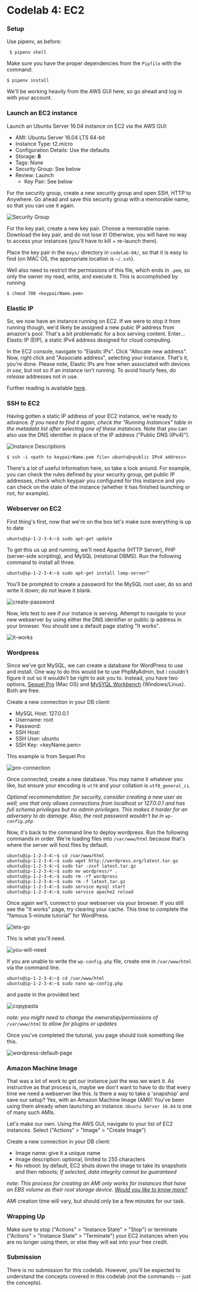 # Codelab 4: EC2

### Setup

Use pipenv, as before:

```
 $ pipenv shell
```

Make sure you have the proper dependencies from the `Pipfile` with the command:

```
$ pipenv install
```

We'll be working heavily from the AWS GUI here, so go ahead and log in with your account.

### Launch an EC2 instance

Launch an Ubuntu Server 16.04 instance on EC2 via the AWS GUI:
- AMI: Ubuntu Server 16.04 LTS 64-bit
- Instance Type: t2.micro
- Configuration Details: Use the defaults
- Storage: **8**
- Tags: None
- Security Group: See below
- Review: Launch
	- Key Pair: See below

For the security group, create a new security group and open SSH, HTTP to Anywhere. Go ahead and save this security group with a memorable name, so that you can use it again.

![Security Group](../../../media/codelabs/codelab-04/security-group2.png)

For the key pair, create a new key pair. Choose a memorable name. Download the key pair, and do not lose it! Otherwise, you will have no way to access your instances (you'll have to kill + re-launch them).

Place the key pair in the `keys/` directory in `codelab-04/`, so that it is easy to find (on MAC OS, the appropriate location is `~/.ssh`).

Well also need to restrict the permissions of this file, which ends in `.pem`, so only the owner my read, write, and execute it. This is accomplished by running

```
$ chmod 700 <keypairName.pem>
```

### Elastic IP

So, we now have an instance running on EC2. If we were to stop it from running though, we'd likely be assigned a new pubic IP address from amazon's pool. That's a bit problematic for a box serving content. Enter... Elastic IP (EIP), a static IPv4 address designed for cloud computing.

In the EC2 console, navigate to "Elastic IPs". Click "Allocate new address". Now, right click and "Associate address", selecting your instance. That's it, you're done. Please note, Elastic IPs are free when associated with devices *in use*, but not so if an instance isn't running. To avoid hourly fees, do *release* addresses not in use.

Further reading is available [here](https://docs.aws.amazon.com/AWSEC2/latest/UserGuide/elastic-ip-addresses-eip.html).

<!-- NEED TO TRY CONFIGURING MY DOMAIN WITH Route53 BEFORE WRITING
### Your Domain

Register your own domain name at [namecheap.com](https://www.namecheap.com).
-->

### SSH to EC2

Having gotten a static IP address of your EC2 instance, we're ready to advance. *If you need to find it again, check the "Running Instances" table in the metadata list after selecting one of these instances.* Note that you can also use the DNS identifier in place of the IP address ("Public DNS (IPv4)").

![Instance Descriptions](../../../media/codelabs/codelab-04/description.png)

```
$ ssh -i <path to keypairName.pem file> ubuntu@<public IPv4 address>
```

There's a lot of useful information here, so take a look around. For example, you can check the rules defined by your security group, get public IP addresses, check which keypair you configured for this instance and you can check on the state of the instance (whether it has finished launching or not, for example).

### Webserver on EC2

First thing's first, now that we're on the box let's make sure everything is up to date

```
ubuntu@ip-1-2-3-4:~$ sudo apt-get update
```

To get this us up and running, we'll need Apache (HTTP Server), PHP (server-side scripting), and MySQL (relational DBMS). Run the following command to install all three. 

```
ubuntu@ip-1-2-3-4:~$ sudo apt-get install lamp-server^
```
You'll be prompted to create a password for the MySQL root user, do so and write it down; do not leave it blank.

![create-password](../../../media/codelabs/codelab-04/create-password.png)

<!-- TRIED THIS, SEQUEL PRO WORKED BETTER
```
ubuntu@ip-1-2-3-4:~$ sudo apt-get install phpmyadmin
```

![select-apache2](../../../media/codelabs/codelab-04/select-apache2.png)

When prompted, choose the default configuration and create a password

![dbconfig-common](../../../media/codelabs/codelab-04/dbconfig-common.png)

symbolic link
sudo ln -s /usr/share/phpmyadmin /var/www/html/phpmyadmin

sudo apt-get install phpmyadmin php-mbstring php-gettext
sudo service apache2 restart
-->
<!--ubuntu@ip-1-2-3-4:~$ sudo service mysql start-->

Now, lets test to see if our instance is serving. Attempt to navigate to your new webserver by using either the DNS identifier or public ip address in your browser. You should see a default page stating "It works".

![it-works](../../../media/codelabs/codelab-04/it-works.png)

### Wordpress

Since we've got MySQL, we can create a database for WordPress to use and install. One way to do this would be to use PhpMyAdmin, but i couldn't figure it out so it wouldn't be right to ask you to. Instead, you have two options, [Sequel Pro](http://www.sequelpro.com) (Mac OS) and [MySYQL Workbench](http://www.mysql.com/products/workbench/) (Windows/Linux). Both are free.

Create a new connection in your DB client:
- MySQL Host: 127.0.0.1
- Username: root
- Password: <the one you wrote down earlier>
- SSH Host: <public ip>
- SSH User: ubuntu
- SSH Key: <keyName.pem>
	
This example is from Sequel Pro

![pro-connection](../../../media/codelabs/codelab-04/pro-connection.png)

Once connected, create a new database. You may name it whatever you like, but ensure your encoding is `utf8` and your collation is `utf8_general_ci`.

*Optional recommendation: for security, consider creating a new user as well; one that only allows connections from localhost or 127.0.0.1 and has full schema privileges but no admin privileges. This makes it harder for an adversary to do damage. Also, the root password wouldn't be in `wp-config.php`*

Now, it's back to the command line to deploy wordpress. Run the following commands in order. We're loading files into `/var/www/html` because that's where the server will host files by default.

```
ubuntu@ip-1-2-3-4:~$ cd /var/www/html
ubuntu@ip-1-2-3-4:~$ sudo wget http://wordpress.org/latest.tar.gz
ubuntu@ip-1-2-3-4:~$ sudo tar -zxvf latest.tar.gz
ubuntu@ip-1-2-3-4:~$ sudo mv wordpress/* .
ubuntu@ip-1-2-3-4:~$ sudo rm -rf wordpress
ubuntu@ip-1-2-3-4:~$ sudo rm -f latest.tar.gz
ubuntu@ip-1-2-3-4:~$ sudo service mysql start
ubuntu@ip-1-2-3-4:~$ sudo service apache2 reload
```

Once again we'll, connect to your webserver via your browser. If you still see the "It works" page, try clearing your cache. This time to complete the "famous 5-minute tutorial" for WordPress.

![lets-go](../../../media/codelabs/codelab-04/lets-go.png)

This is what you'll need.

![you-will-need](../../../media/codelabs/codelab-04/you-will-need.png)

If you are unable to write the `wp-config.php` file, create one in `/var/www/html` via the command line.

```
ubuntu@ip-1-2-3-4:~$ cd /var/www/html
ubuntu@ip-1-2-3-4:~$ sudo nano wp-config.php
```

and paste in the provided text

![copypasta](../../../media/codelabs/codelab-04/copypasta.png)

*note: you might need to change the ownership/permissions of `/var/www/html` to allow for plugins or updates* <!--i had to manually create wp-config.php with copypasta to the command line-->

Once you've completed the tutorial, you page should look something like this.

![wordpress-default-page](../../../media/codelabs/codelab-04/wordpress-default-page.png)

### Amazon Machine Image

That was a lot of work to get our instance just the was we want it. As instructive as that process is, maybe we don't want to have to do that every time we need a webserver like this. Is there a way to take a 'snapshop' and save our setup? Yes, with an Amazon Machine Image (AMI)! You've been using them already when launching an instance. `Ubuntu Server 16.04` is one of many such AMIs.

Let's make our own. Using the AWS GUI, navigate to your list of EC2 instances. Select ("Actions" > "Image" > "Create Image")
	
Create a new connection in your DB client:
- Image name: give it a unique name
- Image description: optional, limited to 255 characters
- No reboot: by default, EC2 shuts down the image to take its snapshots and then reboots; _If selected, data integrity cannot be guaranteed_
	
*note: This process for creating an AMI only works for instances that have an EBS volume as their root storage device. [Would you like to know more?](https://docs.aws.amazon.com/AWSEC2/latest/UserGuide/AMIs.html)*

AMI creation time will vary, but should only be a few minutes for our task.

<!-- 
if you're not using a static ip, you may can update by modifying the DB

update wp_options set option_value = replace(option_value, 'ec2-<old_ip>', 'ec2-<new_ip>') -->

### Wrapping Up

Make sure to stop ("Actions" > "Instance State" > "Stop") or terminate ("Actions" > "Instance State" > "Terminate") your EC2 instances when you are no longer using them, or else they will eat into your free credit.
<!--
Here are some [ideas](http://www.wpbeginner.com/beginners-guide/top-10-most-important-things-to-do-after-installing-wordpress/) for what to do with your site, now that it's up.
-->
### Submission

There is no submission for this codelab. However, you'll be expected to understand the concepts covered in this codelab (not the commands -- just the concepts).




<!--# LEGACY CODELAB-03

### Webserver on EC2

Let's host a simple website on EC2. On your box, create a simple HTML file. Feel free to put whatever you would like into the file.

```
ec2 ~$ vim index.html
```

```
<html>
	<body>
		<h1>Hello CMSC389L!</h1>
	</body>
</html>
```

Now, start a web server hosted on port 80. This is the default HTTP port, which we opened up in our security group. Python comes with a module which handles all of the networking and web handling necessary to run a simple web server, which we are calling with the `-m` (module) flag.

```

ec2 ~$ sudo python3 -m http.server 80
```

Now, in your browser, go to the public IP or DNS identifier of your EC2 instance, at port 80. If everything went well, you should see your basic website!

You could now go back and edit the security group you created to limit HTTP access to just a specific IP address and you will see that you are no longer able to access this web page.

### EBS Volumes

To see the attached volumes, use the list block devices command:

```
ec2 ~$ lsblk
NAME    MAJ:MIN RM SIZE RO TYPE MOUNTPOINT
xvda    202:0    0   8G  0 disk
└─xvda1 202:1    0   8G  0 part /
xvdb    202:16   0  40G  0 disk
```

As we can see, there are two attached devices (xvda1, xvdb), and one is mounted onto the root directory.

We can mount the root volume again, to look at its contents:

```
ec2 ~$ mkdir ec2-volume
ec2 ~$ sudo mount /dev/xvda1 ~/ec2-volume
ec2 ~$ sudo chown ubuntu ec2-volume
ec2 ~$ ls ec2-volume
bin   dev  home        lib    lost+found  mnt  proc  run   snap  sys  usr  vmlinuz
boot  etc  initrd.img  lib64  media       opt  root  sbin  srv   tmp  var
```

As you can see, this folder now contains the same contents as the root directory, since this volume is now mounted onto both directories.

Go ahead and unmount this volume from that folder:

```
ec2 ~$ sudo umount ~/ec2-volume
```

Let's inspect the contents of that EBS volume (change the device name based on the output of `lsblk`):

```
ec2 ~$ sudo file -s /dev/xvdb
/dev/xvdb: data
```

The output indicates that the volume has not been initialized with a file system, yet.

Let's compare that with the root device:

```
ec2 ~$ sudo file -s /dev/xvda1
/dev/xvda1: Linux rev 1.0 ext4 filesystem data, UUID=3e13556e-d28d-407b-bcc6-97160eafebe1, volume name "cloudimg-rootfs" (needs journal recovery) (extents) (large files) (huge files)
```

This indicates that xvda1 contains an ext4 file system. We want to create something similar on the EBS volume we mounted (xvdb).

```
ec2 ~$ sudo mkfs -t ext4 /dev/xvdb
mke2fs 1.42.13 (17-May-2015)
Creating filesystem with 10485760 4k blocks and 2621440 inodes
Filesystem UUID: dceca987-ea34-43f1-839f-abbb54b7ed8b
Superblock backups stored on blocks:
	32768, 98304, 163840, 229376, 294912, 819200, 884736, 1605632, 2654208,
	4096000, 7962624

Allocating group tables: done
Writing inode tables: done
Creating journal (32768 blocks): done
Writing superblocks and filesystem accounting information: done
ec2 ~$ sudo file -s /dev/xvdb
/dev/xvdb: Linux rev 1.0 ext4 filesystem data, UUID=dceca987-ea34-43f1-839f-abbb54b7ed8b (extents) (large files) (huge files)
```

Now, if we mount this volume we will be able to read and write into it:

```
ec2 ~$ sudo mount /dev/xvdb ~/ec2-volume
ec2 ~$ sudo chown ubuntu ec2-volume
ec2 ~$ ls ec2-volume/
lost+found
ec2 ~$ echo "Hello World! From CMSC389L" > ec2-volume/hello.txt
ec2 ~$ ls ec2-volume/
hello.txt  lost+found
ec2 ~$ more ec2-volume/hello.txt
Hello World! From CMSC389L
```

Let's move this volume onto a new instance. Go ahead and unmount it before exiting:

```
ec2 ~$ sudo umount ~/ec2-volume
ec2 ~$ exit
```

Launch a new instance, with the same settings as above, except without the EBS volume.

In the Management Console, under "Volumes", detach the EBS volume ("Actions" > "Detach Volume") from the first instance. Then attach it to the second instance ("Actions" > "Attach Volume").

SSH onto the box and run `lsblk`. You should see the newly attached volume. Mount the volume, and you will see `hello.txt`!

You could also terminate this instance, and all data in this volume will live on.

Keep at least one instance around.

### IAM Roles

Just like we created an IAM user that we could sign in with to access our AWS account via the CLI, we can create IAM roles to give to EC2 instances.

These IAM roles/users can be given policy documents which specify exactly what permissions they have.

We will create an IAM role for accessing S3 documents, and then assign this role to a new EC2 instance.

First, SSH onto one of your previous EC2 instances. Attempt to look at the list of buckets in S3:

```
ec2 ~$ sudo apt install -y awscli
ec2 ~$ aws s3 ls
Unable to locate credentials. You can configure credentials by running "aws configure".
```

By default, your EC2 instance does not have access to any other AWS resources. We could run `aws configure` and give it the credentials we created for the CLI, however this is a bad practice. If an EC2 instance were to be compromised, an attacker would have access to admin-level credentials and could export them and use them elsewhere. Plus, if we found out, we would have to change the AWS configuration on every single EC2 instance we had running (if we are running a consumer internet company on AWS, that could be in the 100s+!). Instead, AWS roles are managed by AWS and no key is exposed in plaintext on our instance.

Go ahead and create the IAM role via the Management Console. Open the IAM service and go to the "Roles" tab. Select the correct IAM role type: "Create Role" > "AWS Service" > "EC2". On the permissions tab, search for the "AmazonS3ReadOnlyAccess" policy. Go ahead and give it a name and save the new role.

This policy documents looks like this:
```
{
    "Version": "2012-10-17",
    "Statement": [
        {
            "Effect": "Allow",
            "Action": [
                "s3:Get*",
                "s3:List*"
            ],
            "Resource": "*"
        }
    ]
}
```

As you can see, it enables the S3 Get and List operations on any AWS resource.

Go and create a new EC2 instance, with the same settings as before (minus the EBS volume), except on the "Configure Instance Details" page, select your s3-read-only policy in the "IAM role" dropdown.

SSH onto this new instance.

```
ec2 ~$ sudo apt install -y awscli
ec2 ~$ aws s3 ls
2017-09-08 12:30:19 cmsc389l
2017-09-12 13:27:27 cmsc389l-colink
2017-09-13 11:53:39 cmsc389l-colink-codelab-02-trail
2017-09-13 16:13:03 cmsc389l-colink-website
...
```

As you can see, your EC2 instance can now access your S3 data, without any form of credentials on the EC2 instance:

```
ec2 ~$ aws configure
AWS Access Key ID [None]:
AWS Secret Access Key [None]:
Default region name [None]:
Default output format [None]:
ec2 ~$ ls ~/.aws
ls: cannot access '/home/ubuntu/.aws': No such file or directory
ec2 ~$ echo $AWS_ACCESS_KEY_ID

ec2 ~$  echo $AWS_ACCESS_SECRET_KEY

```

We can go ahead and use this to sync in everything from the S3 website bucket onto our instance:

```
ec2 ~$ mkdir website
ec2 ~$ aws s3 sync s3://cmsc389l-colink-website website
...
ec2 ~$ ls website
apply.html  assets  catalog.html  CNAME  contact.html  css  faq.html  fwe  index.html  js
```

If you run a Python server in the `website/` directory, and visit the IP address via your browser (`http://<ip address>/website/`), you'll see the STICs website again!
EIP -->
